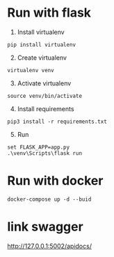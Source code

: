 # Run with flask

1. Install virtualenv

```
pip install virtualenv
```

2. Create virtualenv

```
virtualenv venv
```

3. Activate virtualenv

```
source venv/bin/activate
```

4. Install requirements

```
pip3 install -r requirements.txt
```

5. Run

```
set FLASK_APP=app.py
.\venv\Scripts\flask run
```

# Run with docker

```
docker-compose up -d --buid
```

# link swagger

http://127.0.0.1:5002/apidocs/
